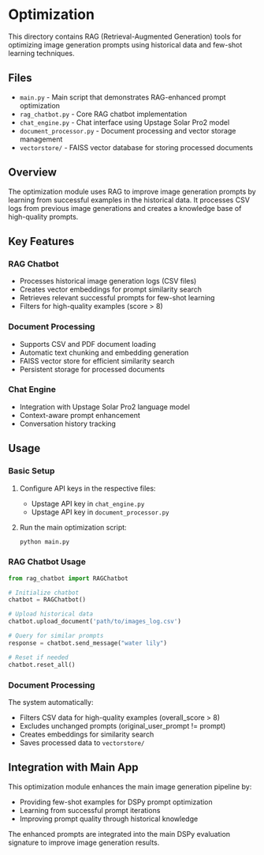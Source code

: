 # Optimization

This directory contains RAG (Retrieval-Augmented Generation) tools for optimizing image generation prompts using historical data and few-shot learning techniques.

## Files

- `main.py` - Main script that demonstrates RAG-enhanced prompt optimization
- `rag_chatbot.py` - Core RAG chatbot implementation
- `chat_engine.py` - Chat interface using Upstage Solar Pro2 model
- `document_processor.py` - Document processing and vector storage management
- `vectorstore/` - FAISS vector database for storing processed documents

## Overview

The optimization module uses RAG to improve image generation prompts by learning from successful examples in the historical data. It processes CSV logs from previous image generations and creates a knowledge base of high-quality prompts.

## Key Features

### RAG Chatbot
- Processes historical image generation logs (CSV files)
- Creates vector embeddings for prompt similarity search
- Retrieves relevant successful prompts for few-shot learning
- Filters for high-quality examples (score > 8)

### Document Processing
- Supports CSV and PDF document loading
- Automatic text chunking and embedding generation
- FAISS vector store for efficient similarity search
- Persistent storage for processed documents

### Chat Engine
- Integration with Upstage Solar Pro2 language model
- Context-aware prompt enhancement
- Conversation history tracking

## Usage

### Basic Setup

1. Configure API keys in the respective files:
   - Upstage API key in `chat_engine.py`
   - Upstage API key in `document_processor.py`

2. Run the main optimization script:
   ```bash
   python main.py
   ```

### RAG Chatbot Usage

```python
from rag_chatbot import RAGChatbot

# Initialize chatbot
chatbot = RAGChatbot()

# Upload historical data
chatbot.upload_document('path/to/images_log.csv')

# Query for similar prompts
response = chatbot.send_message("water lily")

# Reset if needed
chatbot.reset_all()
```

### Document Processing

The system automatically:
- Filters CSV data for high-quality examples (overall_score > 8)
- Excludes unchanged prompts (original_user_prompt != prompt)
- Creates embeddings for similarity search
- Saves processed data to `vectorstore/`

## Integration with Main App

This optimization module enhances the main image generation pipeline by:
- Providing few-shot examples for DSPy prompt optimization
- Learning from successful prompt iterations
- Improving prompt quality through historical knowledge

The enhanced prompts are integrated into the main DSPy evaluation signature to improve image generation results.